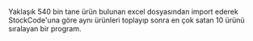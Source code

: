 Yaklaşık 540 bin tane ürün bulunan excel dosyasından import ederek StockCode'una göre aynı ürünleri toplayıp sonra en çok satan 10 ürünü sıralayan bir program.
